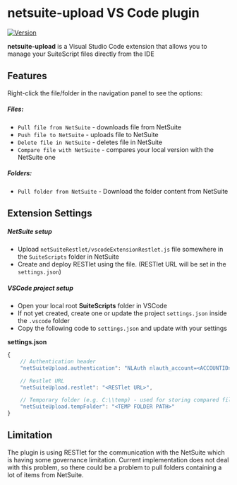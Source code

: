 # netsuite-upload VS Code plugin

[![Version](http://vsmarketplacebadge.apphb.com/version/tomastvrdy.netsuite-upload.svg)](https://marketplace.visualstudio.com/items?itemName=tomastvrdy.netsuite-upload)

**netsuite-upload** is a Visual Studio Code extension that allows you to manage your SuiteScript files directly from the IDE

## Features
Right-click the file/folder in the navigation panel to see the options:
##### Files:
- `Pull file from NetSuite` - downloads file from NetSuite
- `Push file to NetSuite` - uploads file to NetSuite
- `Delete file in NetSuite` - deletes file in NetSuite
- `Compare file with NetSuite` - compares your local version with the NetSuite one

##### Folders:
- `Pull folder from NetSuite` - Download the folder content from NetSuite

## Extension Settings

##### NetSuite setup
- Upload `netSuiteRestlet/vscodeExtensionRestlet.js` file somewhere in the `SuiteScripts` folder in NetSuite
- Create and deploy RESTlet using the file. (RESTlet URL will be set in the `settings.json`)

##### VSCode project setup
- Open your local root **SuiteScripts** folder in VSCode
- If not yet created, create one or update the project `settings.json` inside the `.vscode` folder
- Copy the following code to `settings.json` and update with your settings

**settings.json**
```javascript
{
	// Authentication header
  	"netSuiteUpload.authentication": "NLAuth nlauth_account=<ACCOUNTID>, nlauth_email=<LOGIN>, nlauth_signature=<PASSWORD>, nlauth_role=<ROLE>",

	// Restlet URL
	"netSuiteUpload.restlet": "<RESTlet URL>",

	// Temporary folder (e.g. C:\\temp) - used for storing compared file
	"netSuiteUpload.tempFolder": "<TEMP FOLDER PATH>"
}
```

## Limitation
The plugin is using RESTlet for the communication with the NetSuite which is having some governance limitation. Current implementation does not deal with this problem, so there could be a problem to pull folders containing a lot of items from NetSuite.